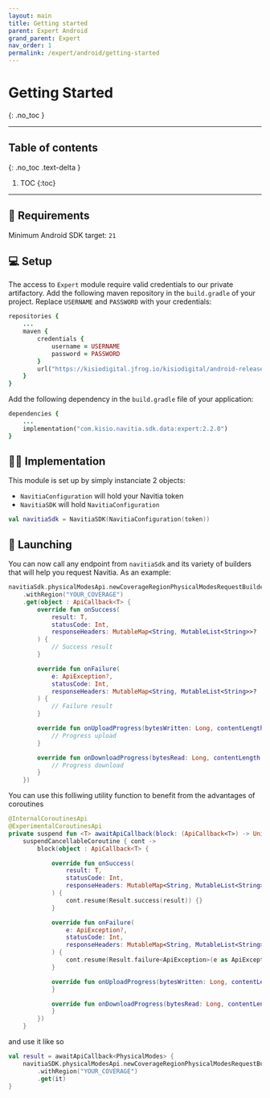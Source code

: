 ```yaml
---
layout: main
title: Getting started
parent: Expert Android
grand_parent: Expert
nav_order: 1
permalink: /expert/android/getting-started
---
```


# Getting Started
{: .no_toc }

---

## Table of contents
{: .no_toc .text-delta }

1. TOC
{:toc}

---

## 🧰  Requirements

Minimum Android SDK target: `21`

## 💻  Setup

The access to `Expert` module require valid credentials to our private artifactory. Add the following maven repository in the `build.gradle` of your project. Replace `USERNAME` and `PASSWORD` with your credentials:

```ruby
repositories {
    ...
    maven {
        credentials {
            username = USERNAME
            password = PASSWORD
        }
        url("https://kisiodigital.jfrog.io/kisiodigital/android-release")
    }
}
```
 
Add the following dependency in the `build.gradle` file of your application:

```ruby
dependencies {
    ...
    implementation("com.kisio.navitia.sdk.data:expert:2.2.0")
}
```

## 👨‍💻  Implementation

This module is set up by simply instanciate 2 objects: 
- `NavitiaConfiguration` will hold your Navitia token
- `NavitiaSDK` will hold `NavitiaConfiguration`

```kotlin
val navitiaSdk = NavitiaSDK(NavitiaConfiguration(token))
```

## 🚀  Launching

You can now call any endpoint from `navitiaSdk` and its variety of builders that will help you request Navitia. As an example:

```kotlin
navitiaSdk.physicalModesApi.newCoverageRegionPhysicalModesRequestBuilder()
    .withRegion("YOUR_COVERAGE")
    .get(object : ApiCallback<T> {
        override fun onSuccess(
            result: T,
            statusCode: Int,
            responseHeaders: MutableMap<String, MutableList<String>>?
        ) {
            // Success result
        }

        override fun onFailure(
            e: ApiException?,
            statusCode: Int,
            responseHeaders: MutableMap<String, MutableList<String>>?
        ) {
            // Failure result
        }

        override fun onUploadProgress(bytesWritten: Long, contentLength: Long, done: Boolean) {
            // Progress upload
        }

        override fun onDownloadProgress(bytesRead: Long, contentLength: Long, done: Boolean) {
            // Progress download
        }
    })
```

You can use this folliwing utility function to benefit from the advantages of coroutines

```kotlin
@InternalCoroutinesApi
@ExperimentalCoroutinesApi
private suspend fun <T> awaitApiCallback(block: (ApiCallback<T>) -> Unit): Result<T> =
    suspendCancellableCoroutine { cont ->
        block(object : ApiCallback<T> {

            override fun onSuccess(
                result: T,
                statusCode: Int,
                responseHeaders: MutableMap<String, MutableList<String>>?
            ) {
                cont.resume(Result.success(result)) {}
            }

            override fun onFailure(
                e: ApiException?,
                statusCode: Int,
                responseHeaders: MutableMap<String, MutableList<String>>?
            ) {
                cont.resume(Result.failure<ApiException>(e as ApiException)) {}
            }

            override fun onUploadProgress(bytesWritten: Long, contentLength: Long, done: Boolean) {
            }

            override fun onDownloadProgress(bytesRead: Long, contentLength: Long, done: Boolean) {
            }
        })
    }
```
and use it like so

```kotlin
val result = awaitApiCallback<PhysicalModes> {
    navitiaSDK.physicalModesApi.newCoverageRegionPhysicalModesRequestBuilder()
        .withRegion("YOUR_COVERAGE")
        .get(it)
}
```
